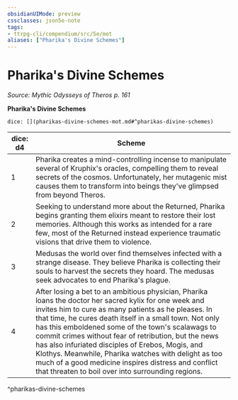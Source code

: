 ```yaml
---
obsidianUIMode: preview
cssclasses: json5e-note
tags:
- ttrpg-cli/compendium/src/5e/mot
aliases: ["Pharika's Divine Schemes"]
---
```

# Pharika's Divine Schemes
*Source: Mythic Odysseys of Theros p. 161* 

**Pharika's Divine Schemes**

`dice: [](pharikas-divine-schemes-mot.md#^pharikas-divine-schemes)`

| dice: d4 | Scheme |
|----------|--------|
| 1 | Pharika creates a mind-controlling incense to manipulate several of Kruphix's oracles, compelling them to reveal secrets of the cosmos. Unfortunately, her mutagenic mist causes them to transform into beings they've glimpsed from beyond Theros. |
| 2 | Seeking to understand more about the Returned, Pharika begins granting them elixirs meant to restore their lost memories. Although this works as intended for a rare few, most of the Returned instead experience traumatic visions that drive them to violence. |
| 3 | Medusas the world over find themselves infected with a strange disease. They believe Pharika is collecting their souls to harvest the secrets they hoard. The medusas seek advocates to end Pharika's plague. |
| 4 | After losing a bet to an ambitious physician, Pharika loans the doctor her sacred kylix for one week and invites him to cure as many patients as he pleases. In that time, he cures death itself in a small town. Not only has this emboldened some of the town's scalawags to commit crimes without fear of retribution, but the news has also infuriated disciples of Erebos, Mogis, and Klothys. Meanwhile, Pharika watches with delight as too much of a good medicine inspires distress and conflict that threaten to boil over into surrounding regions. |
^pharikas-divine-schemes